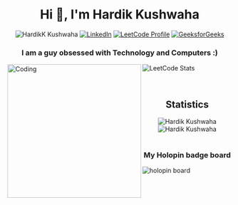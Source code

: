 <h1 align="center">Hi 👋, I'm Hardik Kushwaha</h1>

<div align="center">
  
  <img src="https://komarev.com/ghpvc/?username=Hardik-Kushwaha&label=Profile%20views&color=0e75b6&style=flat" alt="HardikK Kushwaha"> [![LinkedIn](https://img.shields.io/badge/LinkedIn-Hardik_Kushwaha-0077B5?logo=linkedin&style=flat)](https://www.linkedin.com/in/hardik-kushwaha/) 
  [![LeetCode Profile](https://img.shields.io/badge/LeetCode-Hardik_Kushwaha-FFA500?logo=leetcode&style=flat)](https://leetcode.com/hardik_kushwaha/) 
  [![GeeksforGeeks](https://img.shields.io/badge/GeeksforGeeks-Hardik_Kushwaha-0F9D58?logo=geeksforgeeks&style=flat)](https://auth.geeksforgeeks.org/user/hardikkushwaha)
</div>

<h3 align="center">I am a guy obsessed with Technology and Computers :)</h3>

<div>
<img  align="left" alt="Coding" width="300" src="https://i.imgur.com/LCL4NNL.gif">

![LeetCode Stats](https://leetcard.jacoblin.cool/hardik_kushwaha?ext=contest&theme=unicorn)
</div>

<br>

<h2 align="center">Statistics</h3>

<div  align="center" >
<!--   <img  src="http://github-readme-streak-stats.herokuapp.com?user=Hardik-Kushwaha&border_radius=100&card_width=200&hide_current_streak=true&hide_longest_streak=true" /> -->
  <img  src="https://github-readme-stats.vercel.app/api?username=Hardik-Kushwaha&show_icons=true&rank_icon=github&include_all_commits=true&card_width=300&bg_color=-10,ea72ad,faff89&title_color=fff&icon_color=fff&text_color=fff" alt="Hardik Kushwaha">
  <img  src="https://github-readme-stats.vercel.app/api/top-langs?username=Hardik-Kushwaha&show_icons=true&layout=donut&locale=en&bg_color=30,faff89,ea72ad&title_color=333333&text_color=333333" alt="Hardik Kushwaha">
</div>

<br>
<h3 align=center>My Holopin badge board</h3> 
<img src="https://holopin.me/hardik" alt="holopin board"/>
